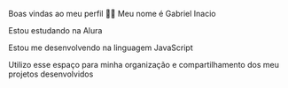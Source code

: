 Boas vindas ao meu perfil 💙💙
Meu nome é Gabriel Inacio

Estou estudando na Alura

Estou me desenvolvendo na linguagem JavaScript

Utilizo esse espaço para minha organização e compartilhamento dos meu projetos desenvolvidos


